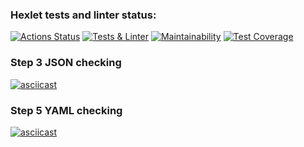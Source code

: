### Hexlet tests and linter status:
[![Actions Status](https://github.com/newTimesNewRoman/frontend-project-46/workflows/hexlet-check/badge.svg)](https://github.com/newTimesNewRoman/frontend-project-46/actions)
[![Tests & Linter](https://github.com/newTimesNewRoman/frontend-project-46/actions/workflows/self-check.yml/badge.svg)](https://github.com/newTimesNewRoman/frontend-project-46/actions/workflows/self-check.yml)
[![Maintainability](https://api.codeclimate.com/v1/badges/b89907afb1e51757a0d1/maintainability)](https://codeclimate.com/github/newTimesNewRoman/frontend-project-46/maintainability)
[![Test Coverage](https://api.codeclimate.com/v1/badges/b89907afb1e51757a0d1/test_coverage)](https://codeclimate.com/github/newTimesNewRoman/frontend-project-46/test_coverage)
### Step 3 JSON checking
[![asciicast](https://asciinema.org/a/vAOsmQCTr897a9qcLiccoZiAZ.svg)](https://asciinema.org/a/vAOsmQCTr897a9qcLiccoZiAZ)

### Step 5 YAML checking

[![asciicast](https://asciinema.org/a/RNDtU0kwhvhryTYmokBoWRzfD.svg)](https://asciinema.org/a/RNDtU0kwhvhryTYmokBoWRzfD)